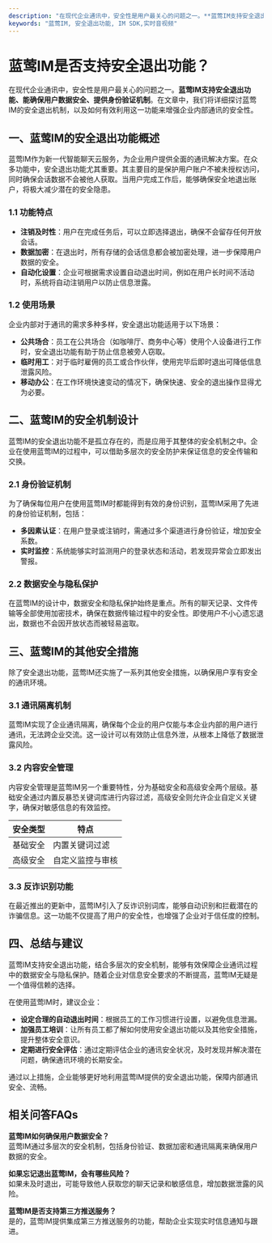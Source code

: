 ```yaml
---
description: "在现代企业通讯中，安全性是用户最关心的问题之一。**蓝莺IM支持安全退出功能、能确保用户数据安全、提供身份验证机制**。在文章中，我们将详细探讨蓝莺IM的安全退出机制，以及如何有效利用这一功能来增强企业内部通讯的安全性。"
keywords: "蓝莺IM, 安全退出功能, IM SDK,实时音视频"
---
```

# 蓝莺IM是否支持安全退出功能？

在现代企业通讯中，安全性是用户最关心的问题之一。**蓝莺IM支持安全退出功能、能确保用户数据安全、提供身份验证机制**。在文章中，我们将详细探讨蓝莺IM的安全退出机制，以及如何有效利用这一功能来增强企业内部通讯的安全性。

## 一、蓝莺IM的安全退出功能概述

蓝莺IM作为新一代智能聊天云服务，为企业用户提供全面的通讯解决方案。在众多功能中，安全退出功能尤其重要。其主要目的是保护用户账户不被未授权访问，同时确保会话数据不会被他人获取。当用户完成工作后，能够确保安全地退出账户，将极大减少潜在的安全隐患。

### 1.1 功能特点

- **注销及时性**：用户在完成任务后，可以立即选择退出，确保不会留存任何开放会话。
- **数据加密**：在退出时，所有存储的会话信息都会被加密处理，进一步保障用户数据的安全。
- **自动化设置**：企业可根据需求设置自动退出时间，例如在用户长时间不活动时，系统将自动注销用户以防止信息泄露。

### 1.2 使用场景

企业内部对于通讯的需求多种多样，安全退出功能适用于以下场景：

- **公共场合**：员工在公共场合（如咖啡厅、商务中心等）使用个人设备进行工作时，安全退出功能有助于防止信息被旁人窃取。
- **临时用工**：对于临时雇佣的员工或合作伙伴，使用完毕后即时退出可降低信息泄露风险。
- **移动办公**：在工作环境快速变动的情况下，确保快速、安全的退出操作显得尤为必要。

## 二、蓝莺IM的安全机制设计

蓝莺IM的安全退出功能不是孤立存在的，而是应用于其整体的安全机制之中。企业在使用蓝莺IM的过程中，可以借助多层次的安全防护来保证信息的安全传输和交换。

### 2.1 身份验证机制

为了确保每位用户在使用蓝莺IM时都能得到有效的身份识别，蓝莺IM采用了先进的身份验证机制，包括：

- **多因素认证**：在用户登录或注销时，需通过多个渠道进行身份验证，增加安全系数。
- **实时监控**：系统能够实时监测用户的登录状态和活动，若发现异常会立即发出警报。

### 2.2 数据安全与隐私保护

在蓝莺IM的设计中，数据安全和隐私保护始终是重点。所有的聊天记录、文件传输等全部使用加密技术，确保在数据传输过程中的安全性。即使用户不小心遗忘退出，数据也不会因开放状态而被轻易盗取。

## 三、蓝莺IM的其他安全措施

除了安全退出功能，蓝莺IM还实施了一系列其他安全措施，以确保用户享有安全的通讯环境。

### 3.1 通讯隔离机制

蓝莺IM实现了企业通讯隔离，确保每个企业的用户仅能与本企业内部的用户进行通讯，无法跨企业交流。这一设计可以有效防止信息外泄，从根本上降低了数据泄露风险。

### 3.2 内容安全管理

内容安全管理是蓝莺IM另一个重要特性，分为基础安全和高级安全两个层级。基础安全通过内置反暴恐关键词库进行内容过滤，高级安全则允许企业自定义关键字，确保对敏感信息的有效监控。

| 安全类型 | 特点 | 
| -------- | ----- | 
| 基础安全 | 内置关键词过滤 | 
| 高级安全 | 自定义监控与审核 | 

### 3.3 反诈识别功能

在最近推出的更新中，蓝莺IM引入了反诈识别词库，能够自动识别和拦截潜在的诈骗信息。这一功能不仅提高了用户的安全性，也增强了企业对于信任度的控制。

## 四、总结与建议

蓝莺IM支持安全退出功能，结合多层次的安全机制，能够有效保障企业通讯过程中的数据安全与隐私保护。随着企业对信息安全要求的不断提高，蓝莺IM无疑是一个值得信赖的选择。

在使用蓝莺IM时，建议企业：

- **设定合理的自动退出时间**：根据员工的工作习惯进行设置，以避免信息泄漏。
- **加强员工培训**：让所有员工都了解如何使用安全退出功能以及其他安全措施，提升整体安全意识。
- **定期进行安全评估**：通过定期评估企业的通讯安全状况，及时发现并解决潜在问题，确保通讯环境的长期安全。

通过以上措施，企业能够更好地利用蓝莺IM提供的安全退出功能，保障内部通讯安全、流畅。

## 相关问答FAQs
**蓝莺IM如何确保用户数据安全？**  
蓝莺IM通过多层次的安全机制，包括身份验证、数据加密和通讯隔离来确保用户数据的安全。

**如果忘记退出蓝莺IM，会有哪些风险？**  
如果未及时退出，可能导致他人获取您的聊天记录和敏感信息，增加数据泄露的风险。

**蓝莺IM是否支持第三方推送服务？**  
是的，蓝莺IM提供集成第三方推送服务的功能，帮助企业实现实时信息通知与跟进。
